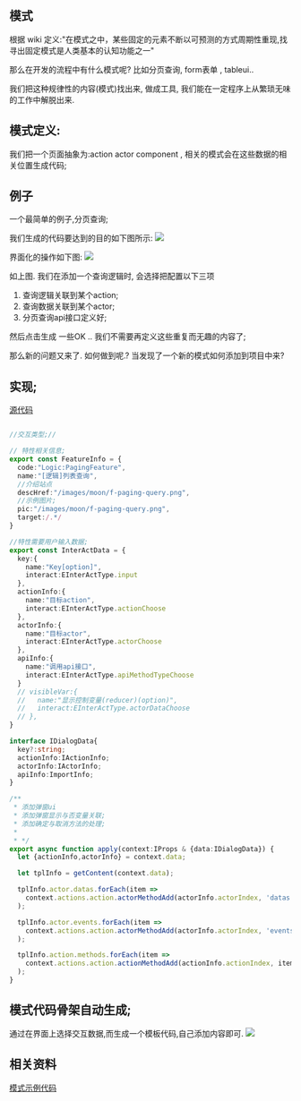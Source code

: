 

## 模式
根据 wiki 定义:"在模式之中，某些固定的元素不断以可预测的方式周期性重现,找寻出固定模式是人类基本的认知功能之一"

那么在开发的流程中有什么模式呢? 比如分页查询, form表单 ,  tableui..

我们把这种规律性的内容(模式)找出来, 做成工具, 我们能在一定程序上从繁琐无味的工作中解脱出来.


## 模式定义:

我们把一个页面抽象为:action actor component , 相关的模式会在这些数据的相关位置生成代码;


## 例子
一个最简单的例子,分页查询;

我们生成的代码要达到的目的如下图所示:
![](https://moon-coder.github.io/images/moon/f-paging-query.png)


界面化的操作如下图:
![](https://moon-coder.github.io/images/moon/add-paging-query.png)



如上图. 我们在添加一个查询逻辑时, 会选择把配置以下三项
 1. 查询逻辑关联到某个action;
 2. 查询数据关联到某个actor;
 3. 分页查询api接口定义好;

然后点击生成 一些OK ..
我们不需要再定义这些重复而无趣的内容了;

那么新的问题又来了. 如何做到呢.?  当发现了一个新的模式如何添加到项目中来?


## 实现;

[源代码](https://github.com/creasy2010/moon/blob/br-swagger/packages/web/src/pages/moon/page/components/features/dsl/common/f-paging-query.ts)

```typescript

//交互类型;//

// 特性相关信息;
export const FeatureInfo = {
  code:"Logic:PagingFeature",
  name:"[逻辑]列表查询",
  //介绍站点
  descHref:"/images/moon/f-paging-query.png",
  //示例图片;
  pic:"/images/moon/f-paging-query.png",
  target:/.*/
}

//特性需要用户输入数据;
export const InterActData = {
  key:{
    name:"Key[option]",
    interact:EInterActType.input
  },
  actionInfo:{
    name:"目标action",
    interact:EInterActType.actionChoose
  },
  actorInfo:{
    name:"目标actor",
    interact:EInterActType.actorChoose
  },
  apiInfo:{
    name:"调用api接口",
    interact:EInterActType.apiMethodTypeChoose
  }
  // visibleVar:{
  //   name:"显示控制变量(reducer)(option)",
  //   interact:EInterActType.actorDataChoose
  // },
}

interface IDialogData{
  key?:string;
  actionInfo:IActionInfo;
  actorInfo:IActorInfo;
  apiInfo:ImportInfo;
}

/**
 * 添加弹窗ui
 * 添加弹窗显示与否变量关联;
 * 添加确定与取消方法的处理;
 *
 * */
export async function apply(context:IProps & {data:IDialogData}) {
  let {actionInfo,actorInfo} = context.data;

  let tplInfo = getContent(context.data);

  tplInfo.actor.datas.forEach(item =>
    context.actions.action.actorMethodAdd(actorInfo.actorIndex, 'datas', item),
  );

  tplInfo.actor.events.forEach(item =>
    context.actions.action.actorMethodAdd(actorInfo.actorIndex, 'events', item),
  );

  tplInfo.action.methods.forEach(item =>
    context.actions.action.actionMethodAdd(actionInfo.actionIndex, item),
  );
}
```


## 模式代码骨架自动生成;

通过在界面上选择交互数据,而生成一个模板代码,自己添加内容即可.
![](https://moon-coder.github.io/images/moon/schema-def.png)

## 相关资料

[模式示例代码](https://github.com/creasy2010/moon/blob/br-swagger/packages/web/src/pages/moon/page/components/features/dsl/)


